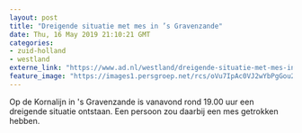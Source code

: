 ```yaml
---
layout: post
title: "Dreigende situatie met mes in ’s Gravenzande"
date: Thu, 16 May 2019 21:10:21 GMT
categories: 
- zuid-holland 
- westland 
externe_link: "https://www.ad.nl/westland/dreigende-situatie-met-mes-in-s-gravenzande~a6a0a975/"
feature_image: "https://images1.persgroep.net/rcs/oVu7IpAc0VJ2wYbPgGou2RLAcRM/diocontent/135647006/_fitwidth/400/?appId=21791a8992982cd8da851550a453bd7f&quality=0.7"
---
```


Op de Kornalijn in 's Gravenzande is vanavond rond 19.00 uur een dreigende situatie ontstaan. Een persoon zou daarbij  een mes getrokken hebben.
